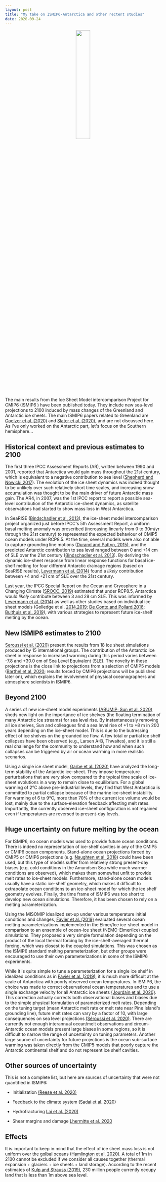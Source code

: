 ```yaml
---
layout: post
title: "My take on ISMIP6-Antarctica and other rectent studies"
date: 2020-09-24
---
```


<center><div>
<img src="{{site.url}}img/logo_ISMIP6.png" width="30%" height="30%"/>
</div></center>

The main results from the Ice Sheet Model intercomparison Project for CMIP6 (ISMIP6 ) have been published today. They include new sea-level projections to 2100 induced by mass changes of the Greenland and Antarctic ice sheets. The main ISMIP6 papers related to Greenland are [Goelzer et al. (2020)][Goelzer20] and [Slater et al. (2020)][Slater20], and are not discussed here. As I've only worked on the Antarctic part, let's focus on the Southern hemisphere... 

## Historical context and previous estimates to 2100

The first three IPCC Assessment Reports (AR), written between 1990 and 2001, reported that Antarctica would gain mass throughout the 21st century, which is equivalent to a negative contribution to sea level ([Shepherd and Nowicki 2017][Shepherd17]). The evolution of the ice sheet dynamics was indeed thought to be unlikely over such relatively short time scales, and increasing snow accumulation was thought to be the main driver of future Antarctic mass gain. The AR4, in 2007, was the 1st IPCC report to report a possible sea-level contribution of the Antarctic ice-sheet dynamics, as satellite observations had started to show mass loss in West Antarctica.

In SeaRISE ([Bindschadler et al. 2013][Bindschadler13]), the ice-sheet model intercomparison project organized just before IPCC's 5th Assessment Report, a uniform basal melting anomaly was prescribed (increasing linearly from 0 to 30m/yr through the 21st century) to represented the expected behaviour of CMIP5 ocean models under RCP8.5. At the time, several models were also not able to capture grounding line motions ([Durand and Pattyn, 2015][Durand15]), and the predicted Antarctic contribution to sea level ranged between 0 and +14 cm of SLE over the 21st century ([Bindschadler et al. 2013][Bindschadler13]). By deriving the dynamic ice-sheet response from linear response functions for basal ice-shelf melting for four different Antarctic drainage regions (based on SeaRISE results), [Levermann et al. (2014)][Levermann14] found a _likely_ contribution between +4 and +21 cm of SLE over the 21st century.

Last year, the IPCC Special Report on the Ocean and Cryosphere in a Changing Climate ([SROCC, 2019][SROCC19]) estimated that under RCP8.5, Antarctica would _likely_ contribute between 3 and 28 cm SLE. This was informed by [Levermann et al. (2014)][Levermann14] as well as other studies based on individual ice sheet models (Golledge et al. [2014][Golledge14],[2019][Golledge19]; [De Conto and Pollard 2016][DeConto16]; [Bulthuis et al. 2019][Bulthuis19]), with various strategies to represent future ice-shelf melting by the ocean.

## New ISMIP6 estimates to 2100

[Seroussi et al. (2020)][Seroussi20] present the results from 18 ice sheet simulations produced by 15 international groups. The contribution of the Antarctic ice sheet in response to increased warming during this period varies between -7.8 and +30.0 cm of Sea Level Equivalent (SLE). The novelty in these projections is the close link to projections from a selection of CMIP5 models ([Barthel et al. 2020][Barthel20]; results forced by CMIP6 projections will be published later on), which explains the involvement of physical oceanographers and atmosphere scientists in ISMIP6. 

## Beyond 2100

A series of new ice-sheet model experiments [(ABUMIP; Sun et al. 2020)][Sun20] sheds new light on the importance of ice shelves (the floating termination of many Antarctic ice streams) for sea level rise. By instantaneously removing all ice shelves, Sun and colleagues find a sea level rise of +1 to +8 m in 200 years depending on the ice-sheet model. This is due to the butressing effect of ice shelves on the grounded ice flow. A few total or partial ice shelf collapses have been observed (e.g., Larsen A-B, Thwaites), and it is still a real challenge for the community to understand how and when such collapses can be triggered by air or ocean warming in more realistic scenarios. 

Using a single ice sheet model, [Garbe et al. (2020)][Garbe20] have analyzed the long-term stability of the Antarctic ice-sheet. They impose temperature perturbations that are very slow compared to the typical time scale of ice-sheet evolutions in a way to remain close to equilibrium. For a global warming of 2°C above pre-industrial levels, they find that West Antarctica is committed to partial collapse because of the marine ice-sheet instability. For warming of 6 to 9°C, more than 70% of the current ice volume would be lost, mainly due to the surface-elevation feedback affecting melt rates. Importantly, the currently observed ice-sheet configuration is not regained even if temperatures are reversed to present-day levels.

## Huge uncertainty on future melting by the ocean

For ISMIP6, no ocean models was used to provide future ocean conditions. There is indeed no representation of ice-shelf cavities in any of the CMIP5 or CMIP6 ocean components. Stand-alone ocean projections forced by CMIP5 or CMIP6 projections (e.g. [Naughten et al. 2018][Naughten18]) could have been used, but this type of models suffer from relatively strong present-day biases (e.g. cold conditions in the Amundsen Sea while much warmer conditions are observed), which makes them somewhat unfit to provide melt rates to ice-sheet models. Furthermore, stand-alone ocean models usually have a static ice-shelf geometry, which makes it difficult to extrapolate ocean conditions to an ice-sheet model for which the ice shelf geometry evolves. Finally, the time frame of ISMIP6 was too short to develop new ocean simulations. Therefore, it has been chosen to rely on a melting parameterization.

Using the MISOMIP idealized set-up under various temperature initial conditions and changes, [Favier et al. (2019)][Favier19] evaluated several ocean melting parameterizations implemented in the Elmer/Ice ice-sheet model in comparison to an ensemble of ocean-ice sheet (NEMO-Elmer/Ice) coupled simulations. They proposed a very simple formulation depending on the product of the local thermal forcing by the ice-shelf-averaged thermal forcing, which was closest to the coupled simulations. This was chosen as the ISMIP6 standard melting parameterization, but other groups were encouraged to use their own parameterizations in some of the ISMIP6 experiments. 

While it is quite simple to tune a parameterization for a single ice shelf in idealized conditions as in [Favier et al. (2019)][Favier19], it is much more difficult at the scale of Antarctica with poorly observed ocean temperatures. In ISMIP6, the choice was made to correct observational ocean temperatures and to use a single exchange velocity for all Antarctic ice sheets [(Jourdain et al. 2020)][Jourdain20]. This correction actually corrects both observational biases and biases due to the simple physical formulation of parameterized melt rates. Depending on the tuning target (mean Antarctic melt rate or melt rate near Pine Island's grounding line), future melt rates can vary by a factor of 10, with large consequences on sea level projections [(Séroussi et al. 2020)][Seroussi20]. There are currently not enough interannual ocean/melt observations and circum-Antarctic ocean models present large biases in some regions, so it is difficult to narrow the range of uncertainty on tuning parameters. Another large source of uncertainty for future projections is the ocean sub-surface warming was taken directly from the CMIP5 models that poorly capture the Antarctic continental shelf and do not represent ice shelf cavities.

## Other sources of uncertainty

This is not a complete list, but here are sources of uncertainty that were not quantified in ISMIP6:

- Initialization [(Reese et al. 2020)][Reese20]

- Feedback to the climate system [(Sadai et al. 2020)][Sadai20]

- Hydrofracturing [Lai et al. (2020)][Lai20]

- Shear margins and damage [Lhermitte et al. 2020][Lhermitte20]


## Effects

It is important to keep in mind that the effect of ice sheet mass loss is not uniform over the golbal oceans ([Hamlington et al. 2020][Hamlington20]). A total of 1m in 2100 cannot be excluded if we consider all causes together (thermal expansion + glaciers + ice sheets + land storage). According to the recent estimates of [Kulp and Strauss (2019)][Kulp19], 230 million people currently occupy land that is less than 1m above sea level.


[Barthel20]: https://doi.org/10.5194/tc-14-855-2020
[Bindschadler13]: https://doi.org/10.3189/2013JoG12J125
[Bulthuis19]: https://doi.org/10.5194/tc-13-1349-2019
[DeConto16]: doi:10.1038/nature17145
[Durand15]: https://doi.org/10.5194/tc-9-2043-2015
[Favier19]: https://doi.org/10.5194/gmd-12-2255-2019
[Garbe20]: https://www.nature.com/articles/s41586-020-2727-5
[Goelzer20]: https://doi.org/10.5194/tc-14-3071-2020
[Golledge14]: https://doi.org/10.1038/nature15706
[Golledge19]: https://doi.org/10.1038/s41586-019-0889-9
[Hamlington20]: https://doi.org/10.1029/2019RG000672
[Jourdain20]: https://doi.org/10.5194/tc-14-3111-2020
[Kulp19]: https://doi.org/10.1038/s41467-019-12808-z
[Lai20]: https://www.nature.com/articles/s41586-020-2627-8
[Levermann14]: https://doi.org/10.5194/esd-5-271-2014
[Lhermitte20]: https://doi.org/10.1073/pnas.1912890117
[Lipscomb20]: https://doi.org/10.5194/tc-2019-334
[Naughten18]: https://doi.org/10.1175/JCLI-D-17-0854.1
[Pattyn13]: https://doi.org/10.3189/2013JoG12J129
[Reese20]: https://doi.org/10.5194/tc-14-3097-2020
[Seroussi20]: https://doi.org/10.5194/tc-14-3033-2020
[Shepherd17]: https://doi.org/10.1038/nclimate3400
[Slater20]: https://doi.org/10.5194/tc-14-985-2020
[SROCC19]: https://www.ipcc.ch/srocc/download/
[Sadai20]: https://advances.sciencemag.org/content/advances/6/39/eaaz1169.full.pdf
[Sun20]: https://doi.org/10.1017/jog.2020.67

